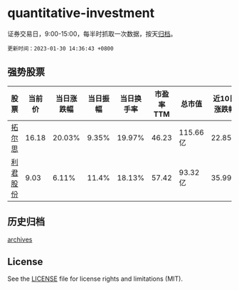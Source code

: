 # quantitative-investment

证券交易日，9:00-15:00，每半时抓取一次数据，按天[归档](archives)。

`更新时间：2023-01-30 14:36:43 +0800`

## 强势股票

|股票|当前价|当日涨跌幅|当日振幅|当日换手率|市盈率TTM|总市值|近10日涨跌幅|
|----|----|----|----|----|----|----|----|
|[拓尔思](https://xueqiu.com/S/SZ300229)|16.18|20.03%|9.35%|19.97%|46.23|115.66亿|22.85%|
|[利君股份](https://xueqiu.com/S/SZ002651)|9.03|6.11%|11.4%|18.13%|57.42|93.32亿|35.99%|

## 历史归档

[archives](archives)

## License

See the [LICENSE](LICENSE) file for license rights and limitations (MIT).